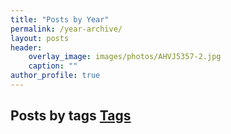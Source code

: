 ```yaml
---
title: "Posts by Year"
permalink: /year-archive/
layout: posts
header:
    overlay_image: images/photos/AHVJ5357-2.jpg
    caption: ""
author_profile: true
---
```


##  Posts by tags <i class="fas fa-fw fa-tag" aria-hidden="true"></i> [Tags](/tags/)


<!-- <i class="fas fa-fw fa-hashtag" aria-hidden="true"></i> -->
<!-- <strong><i class="fas fa-fw fa-tags" aria-hidden="true"></i> -->
